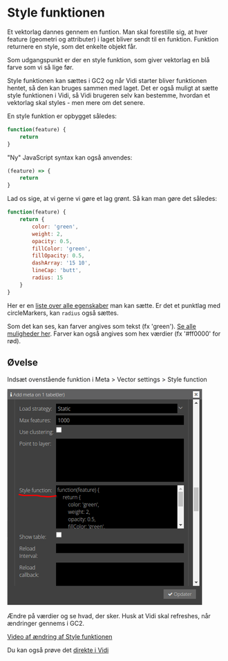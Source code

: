 # Style funktionen
Et vektorlag dannes gennem en funtion. Man skal forestille sig, at hver feature (geometri og attributer) i laget bliver sendt til en funktion. Funktion returnere en style, som det enkelte objekt får.

Som udgangspunkt er der en style funktion, som giver vektorlag en blå farve som vi så lige før.

Style funktionen kan sættes i GC2 og når Vidi starter bliver funktionen hentet, så den kan bruges sammen med laget. Det er også muligt at sætte style funktionen i Vidi, så Vidi brugeren selv kan bestemme, hvordan et vektorlag skal styles - men mere om det senere.

En style funktion er opbygget således:

```javascript
function(feature) {
    return
}
```

"Ny" JavaScript syntax kan også anvendes:
```javascript
(feature) => {
    return
}
```

Lad os sige, at vi gerne vi gøre et lag grønt. Så kan man gøre det således:


```javascript
function(feature) {
    return {
        color: 'green',
        weight: 2,
        opacity: 0.5,
        fillColor: 'green',
        fillOpacity: 0.5,
        dashArray: '15 10',
        lineCap: 'butt',
        radius: 15
    }
}
```

Her er en [liste over alle egenskaber](https://leafletjs.com/reference.html#path) man kan sætte. Er det et punktlag med circleMarkers, kan `radius` også sættes.

Som det kan ses, kan farver angives som tekst (fx 'green'). [Se alle muligheder her](https://en.wikipedia.org/wiki/Web_colors). Farver kan også angives som hex værdier (fx '#ff0000' for rød).

## Øvelse
Indsæt ovenstående funktion i Meta > Vector settings > Style function

![Max features opsætning](../assets/style-function.png)

Ændre på værdier og se hvad, der sker. Husk at Vidi skal refreshes, når ændringer gennems i GC2.

[Video af ændring af Style funktionen ](https://vimeo.com/754616134)

Du kan også prøve det [direkte i Vidi](https://vidi.swarm.gc2.io/app/demo/workshop)



